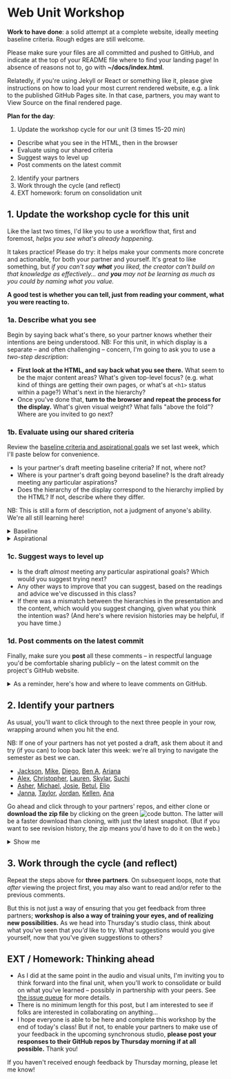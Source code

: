 
# Web Unit Workshop

**Work to have done**: a solid attempt at a complete website, ideally meeting baseline criteria. Rough edges are still welcome. 

<div class="alert alert-success">
    <p>Please make sure your files are all committed and pushed to GitHub, and indicate at the top of your README file where to find your landing page! In absence of reasons not to, go with <strong>~/docs/index.html</strong>.</p>
</div>
<!-- <div class="alert alert-info"> -->

<p>Relatedly, if you're using Jekyll or React or something like it, please give instructions on how to load your most current rendered website, e.g. a link to the published GitHub Pages site. In that case, partners, you may want to View Source on the final rendered page.</p>

<!-- </div> -->

**Plan for the day**:

1. Update the workshop cycle for our unit (3 times 15-20 min)
  - Describe what you see in the HTML, then in the browser
  - Evaluate using our shared criteria
  - Suggest ways to level up
  - Post comments on the latest commit
2. Identify your partners
3. Work through the cycle (and reflect)
4. EXT homework: forum on consolidation unit

## 1. Update the workshop cycle for this unit

Like the last two times, I'd like you to use a workflow that, first and foremost, *helps you see what's already happening.*  

It takes practice! Please do try: it helps make your comments more concrete and actionable, for both your partner and yourself. It's great to like something, but _if you can't say **what** you liked, the creator can't build on that knowledge as effectively... and **you** may not be learning as much as you could by naming what you value._

**A good test is whether you can tell, just from reading your comment, what you were reacting to.**

<!-- <div class="alert alert-warning">Note for async workshop: You may want to time yourself. In class we wouldn't have more than 15-20 minutes for each of three partners.
</div> -->

### 1a. Describe what you see
Begin by saying back what's there, so your partner knows whether their intentions are being understood. NB: For this unit, in which display is a separate – and often challenging – concern, I'm going to ask you to use a <em>two-step description</em>:

* **First look at the HTML, and say back what you see there.** What seem to be the major content areas? What's given top-level focus? (e.g. what kind of things are getting their own pages, or what's at `<h1>` status within a page?) What's next in the hierarchy?
* Once you've done that, **turn to the browser and repeat the process for the display.** What's given visual weight? What falls "above the fold"? Where are you invited to go next?

### 1b. Evaluate using our shared criteria

Review the [baseline criteria and aspirational goals](http://bit.ly/cdm{{site.course.slugterm}}-notes#heading=h.iizq884or97n) we set last week, which I'll paste below for convenience.

* Is your partner's draft meeting baseline criteria? If not, where not?
* Where is your partner's draft going beyond baseline? Is the draft already meeting any particular aspirations?
* Does the hierarchy of the display correspond to the hierarchy implied by the HTML? If not, describe where they differ.

NB: This is still a form of description, not a judgment of anyone's ability. We're all still learning here!

<details><summary>Baseline</summary>
For a minimum grade of B, all projects for this unit must…
<ul><li>Use arrangement, size, color, visual rhythm, and/or contrast to focus viewers' attention.</li>
<li>Include at least 2-3 navigable html locations (multiple pages, or multiple scrolling locations on the same page)</li>
<li>Have a clear mode of navigation among the pages (no dead ends)</li>
<li>Include a sitewide css stylesheet (i.e. an organized visual theme), even if it's over-ridden in some cases</li>
<li>Include at least one legally useable image, with alt text</li>
<li>Credit all assets correctly, including attribution (creator names) where required</li>
<li>Successfully display locally in a web browser</li>
<li>Use meaningful commit messages that say what’s changing (or even why)</li>
<li>(For all of the above, argue in the <span title="which isn't due yet">reflection</span> why you did what you did – or what you would do if you had more time)</li>
</ul>
</details>

<details><summary>Aspirational</summary>
<p>To target (but not guarantee) a grade above a B, the best projects for this unit may do some (but probably not all!) of the following:</p>

<em>Media Files</em>
<ul><li>Include playable media: <code>&lt;audio&gt;</code>,  <code>&lt;video&gt;</code>, <code>&lt;iframe&gt;</code>)</li>
<li>Use many images, laid out in a clear pattern (e.g. grid, alternating left/right)</li>
<li>Optimize image filetypes, resolutions, and file sizes for faster loading</li>
<li>Make or modify your own multimedia content (e.g. graphics, audio, video)</li>
<li>Have a system to display other sorts of media files from the browser (docs, pdfs, etc)</li></ul>

<em>Dynamism</em>
<ul>
    <li>Use responsive design (e.g. <code>@media</code> queries, <code>flex-wrap</code>, <code>auto-fill</code>, etc) to dynamically resize elements based on viewport width</li>
    <li>Animate HTML elements via JavaScript (e.g. image carousel) or CSS (e.g. <code>:hover</code> / <code>:focus</code> events, <a href="https://css-tricks.com/css-only-carousel/">scroll-snap</a>)</li>
    <li>Add interactivity via JavaScript (e.g. on-click events)</li>
    <li>Include a loadable alternate stylesheet / theme (e.g. dark mode, high-contrast) if you can explain why it’s helpful in your reflection (e.g. does it make the site more accessible? Is it a print stylesheet?)</li>
    <li>Include forms, user input, or other interactive elements (via JavaScript or <a href="https://benmiller314.github.io/cdm2023spring/resources#:~:text=looking%20to%20integrate-,form%20submissions,-within%20their%20static">3rd party service</a>)</li>
</ul>

<em>Coding</em>
<ul>
    <li>Use Flexbox or Grid (or Float) layouts</li>
    <li>Use advanced navigation, e.g. drop-down menu, tabs, or sticky nav bar</li>
    <li>Make your HTML semantic where possible (<code>&lt;nav&gt;</code> and <code>&lt;footer&gt;</code> over <code>&lt;div&gt;</code>, include <code>&tl;main&gt;</code> and <code>&lt;section&gt;</code>s</li>
    <li>Condense your CSS stylesheet to the best of your ability</li>
    <li>Use Jekyll (built into GitHub Pages; see <a href="https://benmiller314.github.io/cdm2022spring/resources#:~:text=write%20the%20navigation%20once%2C%20and%20automatically%20have%20it%20pulled%20into%20every%20other%20html%20page%20you%20write">Resources</a> page) to minimize repetition in your HTML through templates and variables</li>
    <li>Use a web framework to build your website (angular, react, etc. but also bootstrap, skeleton, etc, depending on your level)</li>
    <li>Use a JavaScript library (jQuery, etc)</li>
    <li>Use JavaScript at all, if that's new to you</li>
    <li>Add comments, whitespace, and other formatting to code to make it more readable</li>
</ul>

<em>Audience Engagement</em>
<ul>
    <li>Load site publicly over the internet (e.g. with GitHub Pages)</li>
    <li>Use best practices for accessible design (see W3's Four Principles and the WAVE web accessibility evaluation tool)</li>
    <li>Design responsively for mobile devices</li>
    <li>Have a clear, consistent theme for your website’s <em><span title="as opposed to display">content</span></em></li>
    <li>Apply visual unit knowledge about fonts and what tone they convey or how fonts work together</li>
</ul>

<em>Reflection</em> (not due yet!)
<ul>
    <li>Make a clear argument in your reflection as to why you met enough of the aspirational criteria to be stretching the abilities you came in with: e.g. clarify what skills you came in with, and what was new</li>
    <li>Justify the website's structure for its intended purpose / audience</li>
    <li>(For all of the above, argue in the reflection why you did what you did – or what you would do if you had more time)</li>
</ul>
</details>

### 1c. Suggest ways to level up

* Is the draft _almost_ meeting any particular aspirational goals? Which would you suggest trying next?
* Any other ways to improve that you can suggest, based on the readings and advice we've discussed in this class?
* If there was a mismatch between the hierarchies in the presentation and the content, which would you suggest changing, given what you think the intention was? (And here's where revision histories may be helpful, if you have time.)

### 1d. Post comments on the latest commit
Finally, make sure you **post** all these comments – in respectful language you'd be comfortable sharing publicly – on the latest commit on the project's GitHub website.

<details><summary>As a reminder, here's how and where to leave comments on GitHub.</summary> 

<p>Just...
    <ol>
        <li>click through to the history of commits (the clock button);</li>
        <li>click on the _commit hash_, the set of random-seeming numbers and letters almost at the end of the top row (i.e., for the most recent commit); and</li>
        <li>scroll to the bottom of the _diff view_ that appears. You'll see a comment box there: <figure role="figure"><img src="../assets/img/github--comment-on-commit.gif" alt="screencast of the three steps just described" title="GIF made with LICEcap: https://www.cockos.com/licecap/" /></figure></li>
    </ol>
</p>
</details>

## 2. Identify your partners
As usual, you'll want to click through to the next three people in your row, wrapping around when you hit the end.

<div class="alert alert-info">
NB: If one of your partners has not yet posted a draft, ask them about it and try (if you can) to loop back later this week: we're all trying to navigate the semester as best we can.
</div>


<!-- group bullets go here -->
* <a href='https://github.com/altrnate/webs2023spring'>Jackson</a>, <a href='https://github.com/MikeBailey412/webs2023spring'>Mike</a>, <a href='https://github.com/juradodiego/webs2023spring'>Diego</a>, <a href='https://github.com/BenA03/webs2023spring'>Ben A</a>, <a href='https://github.com/andres-trujillo7/webs2022spring'>Ariana</a>
* <a href='https://github.com/alcalaaha/webs2023spring'>Alex</a>, <a href='https://github.com/ChrisTroina/webs2023spring'>Christopher</a>, <a href='https://github.com/lks50/webs2023spring'>Lauren</a>, <a href='https://github.com/skygel/webs2023spring'>Skylar</a>, <a href='https://github.com/suchiattota/webs2023spring'>Suchi</a> 
* <a href='https://github.com/Asher-Goods/webs2023spring'>Asher</a>, <a href='https://github.com/michaelpacifico/webs2023spring'>Michael</a>, <a href='https://github.com/josieharris1/webs2023spring'>Josie</a>, <a href='https://github.com/bst20/webs2023spring'>Betul</a>, <a href='https://github.com/eliotann99/webs2023spring'>Elio</a>
* <a href='https://github.com/jannawohl/webs2023spring'>Janna</a>, <a href='https://github.com/taylorjenkins/webs2023spring'>Taylor</a>, <a href='https://github.com/jordanmarch/webs2023spring'>Jordan</a>, <a href='https://github.com/kellenapp/webs2023spring'>Kellen</a>, <a href='https://github.com/anayoungblut/webs2023spring'>Ana</a>


Go ahead and click through to your partners' repos, and either clone or **download the zip file** by clicking on the green <img class="d-inline-block" src="../assets/img/github-code-btn.png" alt="code" /> button. The latter will be a faster download than cloning, with just the latest snapshot. (But if you want to see revision history, the zip means you'd have to do it on the web.)

<details><summary>Show me</summary>
<figure role="figure"><img src="../assets/img/github--clone-code-zip.png" alt="Code button to clone repo; also includes the URL to use with the command line." /></figure>
</details>

## 3. Work through the cycle (and reflect)
Repeat the steps above for **three partners**. On subsequent loops, note that *after* viewing the project first, you may also want to read and/or refer to the previous comments.

But this is not just a way of ensuring that you get feedback from three partners; **workshop is also a way of training your eyes, and of realizing new possibilities.** As we head into Thursday's studio class, think about what you've seen that _you'd_ like to try. What suggestions would you give yourself, now that you've given suggestions to others?

<!-- 
<div class="alert alert-warning">
I said above that even late peer reviews are due ideally by Thursday morning; even if that's not possible, please be sure to have them completed no later than Thursday at 12:45pm, so your partners have them for in-class studio.
</div> -->

## EXT / Homework: Thinking ahead
* As I did at the same point in the audio and visual units, I'm inviting you to think forward into the final unit, when you'll work to consolidate or build on what you've learned – possibly in partnership with your peers. See <a href="{{site.github.issues_url}}">the issue queue</a> for more details.
* There is no minimum length for this post, but I am interested to see if folks are interested in collaborating on anything...
* I hope everyone is able to be here and complete this workshop by the end of today's class! But if not, to enable your partners to make use of your feedback in the upcoming synchronous studio, <strong>please post your responses to their GitHub repos by Thursday morning if at all possible.</strong> Thank you!

<div class="alert alert-info">If you haven't received enough feedback by Thursday morning, please let me know!</div>